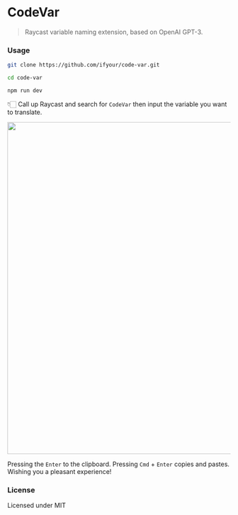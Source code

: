 # CodeVar

> Raycast variable naming extension, based on OpenAI GPT-3.

### Usage

```bash
git clone https://github.com/ifyour/code-var.git

cd code-var

npm run dev
```

👇🏻 Call up Raycast and search for `CodeVar` then input the variable you want to translate.

<img src="https://user-images.githubusercontent.com/15377484/226114870-ba00abf7-23d1-4e42-b703-396841427c2f.png" width="750px" />

Pressing the `Enter` to the clipboard. Pressing `Cmd` + `Enter` copies and pastes. Wishing you a pleasant experience!

### License

Licensed under MIT
